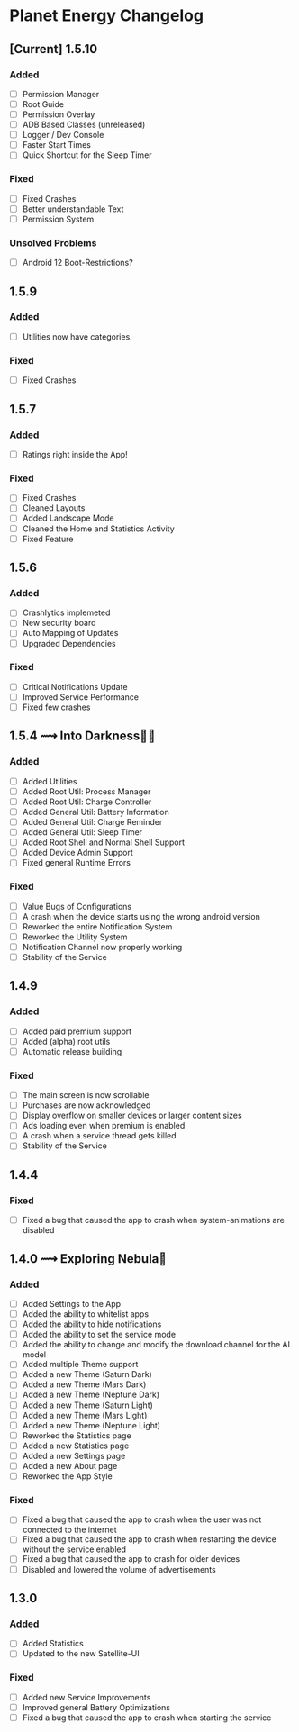 # Planet Energy Changelog
## [Current] 1.5.10
### Added
- [ ] Permission Manager
- [ ] Root Guide
- [ ] Permission Overlay
- [ ] ADB Based Classes (unreleased)
- [ ] Logger / Dev Console
- [ ] Faster Start Times
- [ ] Quick Shortcut for the Sleep Timer
### Fixed
- [ ] Fixed Crashes
- [ ] Better understandable Text
- [ ] Permission System
### Unsolved Problems
- [ ] Android 12 Boot-Restrictions?
## 1.5.9
### Added
- [ ] Utilities now have categories.
### Fixed
- [ ] Fixed Crashes
## 1.5.7
### Added
- [ ] Ratings right inside the App!
### Fixed
- [ ] Fixed Crashes
- [ ] Cleaned Layouts
- [ ] Added Landscape Mode
- [ ] Cleaned the Home and Statistics Activity
- [ ] Fixed Feature
## 1.5.6
### Added
- [ ] Crashlytics implemeted
- [ ] New security board
- [ ] Auto Mapping of Updates
- [ ] Upgraded Dependencies
### Fixed
- [ ] Critical Notifications Update
- [ ] Improved Service Performance
- [ ] Fixed few crashes
## 1.5.4 ⟿ Into Darkness👨‍🚀
### Added
- [ ] Added Utilities 
- [ ] Added Root Util: Process Manager
- [ ] Added Root Util: Charge Controller
- [ ] Added General Util: Battery Information
- [ ] Added General Util: Charge Reminder
- [ ] Added General Util: Sleep Timer
- [ ] Added Root Shell and Normal Shell Support
- [ ] Added Device Admin Support
- [ ] Fixed general Runtime Errors
### Fixed
- [ ] Value Bugs of Configurations
- [ ] A crash when the device starts using the wrong android version
- [ ] Reworked the entire Notification System
- [ ] Reworked the Utility System
- [ ] Notification Channel now properly working
- [ ] Stability of the Service
## 1.4.9
### Added
- [ ] Added paid premium support
- [ ] Added (alpha) root utils
- [ ] Automatic release building
### Fixed
- [ ] The main screen is now scrollable
- [ ] Purchases are now acknowledged
- [ ] Display overflow on smaller devices or larger content sizes
- [ ] Ads loading even when premium is enabled
- [ ] A crash when a service thread gets killed
- [ ] Stability of the Service
## 1.4.4
### Fixed
- [ ] Fixed a bug that caused the app to crash when system-animations are disabled
## 1.4.0 ⟿ Exploring Nebula🌌
### Added
- [ ] Added Settings to the App
- [ ] Added the ability to whitelist apps
- [ ] Added the ability to hide notifications
- [ ] Added the ability to set the service mode
- [ ] Added the ability to change and modify the download channel for the AI model
- [ ] Added multiple Theme support
- [ ] Added a new Theme (Saturn Dark)
- [ ] Added a new Theme (Mars Dark)
- [ ] Added a new Theme (Neptune Dark)
- [ ] Added a new Theme (Saturn Light)
- [ ] Added a new Theme (Mars Light)
- [ ] Added a new Theme (Neptune Light)
- [ ] Reworked the Statistics page
- [ ] Added a new Statistics page
- [ ] Added a new Settings page
- [ ] Added a new About page
- [ ] Reworked the App Style
### Fixed
- [ ] Fixed a bug that caused the app to crash when the user was not connected to the internet
- [ ] Fixed a bug that caused the app to crash when restarting the device without the service enabled
- [ ] Fixed a bug that caused the app to crash for older devices
- [ ] Disabled and lowered the volume of advertisements
## 1.3.0
### Added
- [ ] Added Statistics
- [ ] Updated to the new Satellite-UI
### Fixed
- [ ] Added new Service Improvements
- [ ] Improved general Battery Optimizations
- [ ] Fixed a bug that caused the app to crash when starting the service
